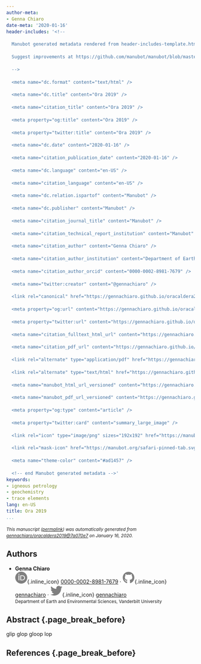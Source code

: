 ```yaml
---
author-meta:
- Genna Chiaro
date-meta: '2020-01-16'
header-includes: '<!--

  Manubot generated metadata rendered from header-includes-template.html.

  Suggest improvements at https://github.com/manubot/manubot/blob/master/manubot/process/header-includes-template.html

  -->

  <meta name="dc.format" content="text/html" />

  <meta name="dc.title" content="Ora 2019" />

  <meta name="citation_title" content="Ora 2019" />

  <meta property="og:title" content="Ora 2019" />

  <meta property="twitter:title" content="Ora 2019" />

  <meta name="dc.date" content="2020-01-16" />

  <meta name="citation_publication_date" content="2020-01-16" />

  <meta name="dc.language" content="en-US" />

  <meta name="citation_language" content="en-US" />

  <meta name="dc.relation.ispartof" content="Manubot" />

  <meta name="dc.publisher" content="Manubot" />

  <meta name="citation_journal_title" content="Manubot" />

  <meta name="citation_technical_report_institution" content="Manubot" />

  <meta name="citation_author" content="Genna Chiaro" />

  <meta name="citation_author_institution" content="Department of Earth and Environmental Sciences, Vanderbilt University" />

  <meta name="citation_author_orcid" content="0000-0002-8981-7679" />

  <meta name="twitter:creator" content="@gennachiaro" />

  <link rel="canonical" href="https://gennachiaro.github.io/oracaldera2019/" />

  <meta property="og:url" content="https://gennachiaro.github.io/oracaldera2019/" />

  <meta property="twitter:url" content="https://gennachiaro.github.io/oracaldera2019/" />

  <meta name="citation_fulltext_html_url" content="https://gennachiaro.github.io/oracaldera2019/" />

  <meta name="citation_pdf_url" content="https://gennachiaro.github.io/oracaldera2019/manuscript.pdf" />

  <link rel="alternate" type="application/pdf" href="https://gennachiaro.github.io/oracaldera2019/manuscript.pdf" />

  <link rel="alternate" type="text/html" href="https://gennachiaro.github.io/oracaldera2019/v/7a070e7c65d4919b40668763b0413e69147cb18e/" />

  <meta name="manubot_html_url_versioned" content="https://gennachiaro.github.io/oracaldera2019/v/7a070e7c65d4919b40668763b0413e69147cb18e/" />

  <meta name="manubot_pdf_url_versioned" content="https://gennachiaro.github.io/oracaldera2019/v/7a070e7c65d4919b40668763b0413e69147cb18e/manuscript.pdf" />

  <meta property="og:type" content="article" />

  <meta property="twitter:card" content="summary_large_image" />

  <link rel="icon" type="image/png" sizes="192x192" href="https://manubot.org/favicon-192x192.png" />

  <link rel="mask-icon" href="https://manubot.org/safari-pinned-tab.svg" color="#ad1457" />

  <meta name="theme-color" content="#ad1457" />

  <!-- end Manubot generated metadata -->'
keywords:
- igneous petrology
- geochemistry
- trace elements
lang: en-US
title: Ora 2019
...
```







<small><em>
This manuscript
([permalink](https://gennachiaro.github.io/oracaldera2019/v/7a070e7c65d4919b40668763b0413e69147cb18e/))
was automatically generated
from [gennachiaro/oracaldera2019@7a070e7](https://github.com/gennachiaro/oracaldera2019/tree/7a070e7c65d4919b40668763b0413e69147cb18e)
on January 16, 2020.
</em></small>

## Authors



+ **Genna Chiaro**<br>
    ![ORCID icon](images/orcid.svg){.inline_icon}
    [0000-0002-8981-7679](https://orcid.org/0000-0002-8981-7679)
    · ![GitHub icon](images/github.svg){.inline_icon}
    [gennachiaro](https://github.com/gennachiaro)
    · ![Twitter icon](images/twitter.svg){.inline_icon}
    [gennachiaro](https://twitter.com/gennachiaro)<br>
  <small>
     Department of Earth and Environmental Sciences, Vanderbilt University
  </small>



## Abstract {.page_break_before}


glip glop
gloop lop 


## References {.page_break_before}

<!-- Explicitly insert bibliography here -->
<div id="refs"></div>
